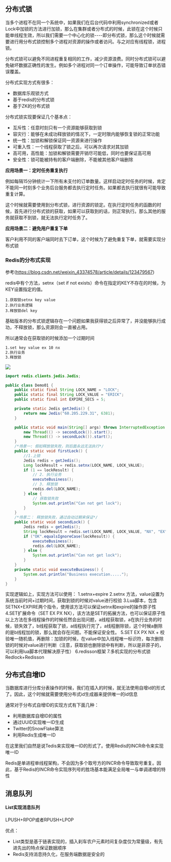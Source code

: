 ## 分布式锁

当多个进程不在同一个系统中，如果我们在后台代码中利用synchronized或者Lock中加锁的方法进行加锁，那么在集群或者分布式的时候，此锁在这个时候只能单线程生效，所以我们需要一个中心化的锁----即分布式锁，那么这个时候就需要进行用分布式锁控制多个进程对资源的操作或者访问。与之对应有线程锁，进程锁。

分布式锁可以避免不同进程重复相同的工作，减少资源浪费。同时分布式锁可以避免破坏数据正确性的发生。例如多个进程对同一个订单操作，可能导致订单状态错误覆盖。

分布式实现方式有很多：

- 数据库乐观锁方式
- 基于redis的分布式锁
- 基于ZK的分布式锁

分布式锁实现要保证几个基本点：

- 互斥性：任意时刻只有一个资源能够获取到锁
- 容灾行：能够在未成功释放锁的情况下，一定时限内能够恢复锁的正常功能
- 统一性：加锁和解锁保证同一资源来进行操作
- 可重入性：一个线程获取了锁之后，可以再次请求对其加锁
- 高可用，高性能：加锁和解锁需要开销尽可能低，同时也要保证高可用
- 安全性：锁可能被持有的客户端删除，不能被其他客户端删除

**应用场景一：定时任务重复执行**

例如每隔15分钟统计一下所有未支付的订单数量。这样启动定时任务的时候，肯定不能同一时刻多个业务后台服务都去执行定时任务。如果都去执行就很有可能导致重复计算。

这个时候就需要使用到分布式锁，进行资源的锁定。在执行定时任务的函数的时候，首先进行分布式锁的获取，如果可以获取到的话，则正常执行。那么其他的服务就获取不到锁，就无法执行定时任务了。

**应用场景二：避免用户重复下单**

客户利用不同的客户端同时去下订单，这个时候为了避免重复下单，就需要实现分布式锁

### Redis的分布式实现

参考(https://blog.csdn.net/weixin_43374578/article/details/123479567)

redis中有个方法，setnx（set if not exists）命令在指定的KEY不存在的时候，为KEY设置指定的值。

```shell
1.获取锁setnx key value
2.执行业务逻辑
3.释放锁del key
```

基础版本的分布式锁逻辑存在一个问题如果我获得锁之后异常了，并没能够执行成功，不释放锁，那么资源则会一直被占用。

所以通常会在获取锁的时候添加一个过期时间

```sh
1.set key value ex 10 nx
2.执行业务
3.释放锁
```

![](https://youcai922.github.io/99.src/img/redis分布式锁.png)

```java
import redis.clients.jedis.Jedis;

public class Demo01 {
    public static final String LOCK_NAME = "LOCK";
    public static final String LOCK_VALUE = "ERICK";
    public static final int EXPIRE_SECS = 5;

    private static Jedis getJedis() {
        return new Jedis("60.205.229.31", 6381);
    }

    public static void main(String[] args) throws InterruptedException {
        new Thread(() -> secondLock()).start();
        new Thread(() -> secondLock()).start();
    }
    /*场景一: 假如释放锁失败，则后面永远无法执行*/
    public static void firstLock() {
        //1.上锁
        Jedis redis = getJedis();
        Long lockResult = redis.setnx(LOCK_NAME, LOCK_VALUE);
        if (1 == lockResult) {
            // 2. 执行业务
            executeBusiness();
            // 3. 释放锁
            redis.del(LOCK_NAME);
        } else {
            // 获取锁失败
            System.out.println("Can not get lock");
        }
    }
    /*场景二： 释放锁失败，通过自动过期来保证*/
    public static void secondLock() {
        Jedis redis = getJedis();
        String lockResult = redis.set(LOCK_NAME, LOCK_VALUE, "NX", "EX", EXPIRE_SECS);
        if ("OK".equalsIgnoreCase(lockResult)) {
            executeBusiness();
            redis.del(LOCK_NAME);
        } else {
            System.out.println("Can not get lock");
        }
    }
    private static void executeBusiness() {
        System.out.println("Business execution.....");
    }
}
```

实现逻辑如上，实现方法可以使用：
    1.setnx+expire
    2.setnx 方法，value设置为系统当前时间+过期时间，获取到锁的时候对value进行校验
    3.Lua脚本，包含SETNX+EXPIRE两个指令，使用该方法可以保证setnx和expire的操作原子性
    4.SET扩展命令（SET EX PX NX），该方法是SET的拓展方法，也可以保证原子性
    以上方法在多线程操作的时候任然会出现问题，a线程获取锁，a在执行业务的时候，锁失效了，b线程获取了锁，a线程执行完了，a线程删除锁，这个时候a删除的是b线程加的锁，那么就会存在问题。不能保证安全性。
    5.SET EX PX NX + 校验唯一随机值，再删除：加锁的时候，在value中加入线程唯一标识符，每次删除锁的时候对value进行判断（注意，获取锁也删除锁中有判断，所以是非原子的，可以利用lua脚本代理解决原子性）
    6.redisson框架
    7.多机实现的分布式锁Redlock+Redisson

## 分布式自增ID

当数据库进行分库分表操作的时候，我们在插入的时候，就无法使用自增id的形式了。因此，这个时候就需要使用分布式id生成器来提供唯一的id信息

通常对于分布式自增ID的实现方式有下面几种：

- 利用数据库自增ID的属性
- 通过UUID实现唯一ID生成
- Twitter的SnowFlake算法
- 利用Redis生成唯一ID

在这里我们自然是说Tedis来实现唯一ID的形式了。使用Redis的INCR命令来实现唯一ID

Redis是单进程单线程架构，不会因为多个取号方的INCR命令导致取号重复。因此，基于Redis的INCR命令实现序列号的胜场基本能满足全局唯一与单调递增的特性



## 消息队列

#### List实现消息队列

LPUSH+RPOP或者RPUSH+LPOP

优点：

- List类型是基于链表实现的，插入刹车农户元素时间复杂度仅为常量级，有先进先出的特点保证数据顺序
- Redis支持消息持久化，在服务端数据是安全的
